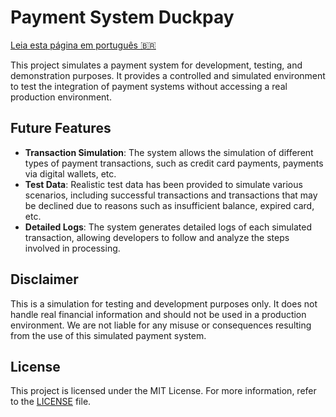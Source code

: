 
# Payment System Duckpay
[Leia esta página em português :brazil: ](./README.md)

This project simulates a payment system for development, testing, and demonstration purposes. It provides a controlled and simulated environment to test the integration of payment systems without accessing a real production environment.

## Future Features

- **Transaction Simulation**: The system allows the simulation of different types of payment transactions, such as credit card payments, payments via digital wallets, etc.
- **Test Data**: Realistic test data has been provided to simulate various scenarios, including successful transactions and transactions that may be declined due to reasons such as insufficient balance, expired card, etc.
- **Detailed Logs**: The system generates detailed logs of each simulated transaction, allowing developers to follow and analyze the steps involved in processing.

## Disclaimer

This is a simulation for testing and development purposes only. It does not handle real financial information and should not be used in a production environment. We are not liable for any misuse or consequences resulting from the use of this simulated payment system.

## License

This project is licensed under the MIT License. For more information, refer to the [LICENSE](https://opensource.org/license/mit/) file.